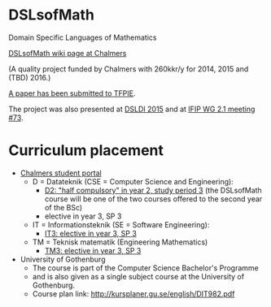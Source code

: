 # DSLsofMath
Domain Specific Languages of Mathematics

[DSLsofMath wiki page at Chalmers](http://wiki.portal.chalmers.se/cse/pmwiki.php/FP/DSLsofMath)

(A quality project funded by Chalmers with 260kkr/y for 2014, 2015 and (TBD) 2016.)

[A paper has been submitted to TFPIE](https://github.com/DSLsofMath/tfpie2015).

The project was also presented at [DSLDI 2015](https://github.com/DSLsofMath/dsldi2015) and
at [IFIP WG 2.1 meeting #73](http://www.cse.chalmers.se/~patrikj/talks/WG2.1_Goteborg_Jansson_Ionescu_DSLsofMath.pdf).

# Curriculum placement

* [Chalmers student portal](https://www.student.chalmers.se/sp/course?course_id=24179)
    * D = Datateknik (CSE = Computer Science and Engineering):
        * [D2: "half compulsory" in year 2, study period 3](https://www.student.chalmers.se/sp/programplan?program_id=1227&grade=2&conc_id=-1) (the DSLsofMath course will be one of the two courses offered to the second year of the BSc)
        * elective in year 3, SP 3
    * IT = Informationsteknik (SE = Software Engineering):
        * [IT3: elective in year 3, SP 3](https://www.student.chalmers.se/sp/programplan?program_id=1231&grade=3&conc_id=-1)
    * TM = Teknisk matematik (Engineering Mathematics)
        * [TM3: elective in year 3, SP 3](https://www.student.chalmers.se/sp/programplan?program_id=1237&grade=3&conc_id=-1)
* University of Gothenburg
    * The course is part of the Computer Science Bachelor's Programme
    * and is also given as a single subject course at the University of Gothenburg.
    * Course plan link: http://kursplaner.gu.se/english/DIT982.pdf
